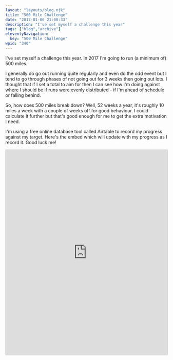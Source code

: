 ```yaml
---
layout: "layouts/blog.njk"
title: "500 Mile Challenge"
date: "2017-01-06 21:00:33"
description: "I've set myself a challenge this year"
tags: ["blog","archive"]
eleventyNavigation:
  key: "500 Mile Challenge"
wpid: "340"
---
```

I've set myself a challenge this year. In 2017 I'm going to run (a minimum of) 500 miles.

I generally do go out running quite regularly and even do the odd event but I tend to go through phases of not going out for 3 weeks then going out lots. I thought that if I set a total to aim for then I can see how I'm doing against where I should be if runs were evenly distributed - if I'm ahead of schedule or falling behind.

So, how does 500 miles break down? Well, 52 weeks a year, it's roughly 10 miles a week with a couple of weeks off for good behaviour. I could calculate it further but that's good enough for me to get the extra motivation I need.

I'm using a free online database tool called Airtable to record my progress against my target. Here's the embed which will update with my progress as I record it. Good luck me!

<iframe class="airtable-embed" style="background: transparent; border: 1px solid #ccc;" src="https://airtable.com/embed/shrd9TDROW2ikMPQH?backgroundColor=green" width="100%" height="640" frameborder="0"></iframe>